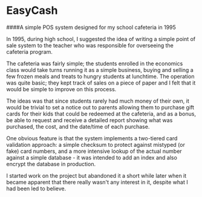 # EasyCash
####A simple POS system designed for my school cafeteria in 1995

In 1995, during high school, I suggested the idea of writing a simple point of sale system to the teacher who was responsible for overseeing the cafeteria program.

The cafeteria was fairly simple; the students enrolled in the economics class would take turns running it as a simple business, buying and selling a few frozen meals and treats to hungry students at lunchtime. The operation was quite basic; they kept track of sales on a piece of paper and I felt that it would be simple to improve on this process.

The ideas was that since students rarely had much money of their own, it would be trivial to set a notice out to parents allowing them to purchase gift cards for their kids that could be redeemed at the cafeteria, and as a bonus, be able to request and receive a detailed report showing what was purchased, the cost, and the date/time of each purchase.

One obvious feature is that the system implements a two-tiered card validation approach: a simple checksum to protect against mistyped (or fake) card numbers, and a more intensive lookup of the actual number against a simple database - it was intended to add an index and also encrypt the database in production.

I started work on the project but abandoned it a short while later when it became apparent that there really wasn't any interest in it, despite what I had been led to believe.

